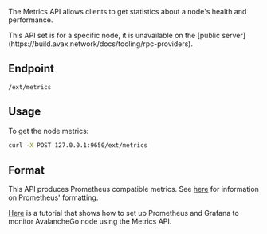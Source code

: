 The Metrics API allows clients to get statistics about a node's health and performance.

<Callout title="Note">
This API set is for a specific node, it is unavailable on the [public server](https://build.avax.network/docs/tooling/rpc-providers).
</Callout>

## Endpoint

```
/ext/metrics
```

## Usage

To get the node metrics:

```sh
curl -X POST 127.0.0.1:9650/ext/metrics
```

## Format

This API produces Prometheus compatible metrics. See [here](https://github.com/prometheus/docs/blob/master/content/docs/instrumenting/exposition_formats.md) for information on Prometheus' formatting.

[Here](https://build.avax.network/docs/nodes/maintain/monitoring) is a tutorial that shows how to set up Prometheus and Grafana to monitor AvalancheGo node using the Metrics API.
